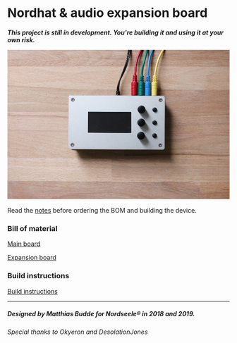# Nordhat & audio expansion board

***This project is still in development. You're building it and using it at your own risk.***

![Nordhat](hardware/images/21.jpg)

Read the [notes](hardware/notes.md) before ordering the BOM and building the device.

### Bill of material
[Main board](hardware/bom/BOM_mainboard_nordhat.csv)

[Expansion board](hardware/bom/BOM_expansion_board_nordhat.csv)

### Build instructions

[Build instructions](hardware/build.md)


___
##### Designed by Matthias Budde for Nordseele® in 2018 and 2019.
###### Special thanks to Okyeron and DesolationJones
